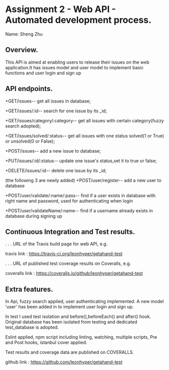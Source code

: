 # Assignment 2 - Web API - Automated development process.

Name: Sheng Zhu

## Overview.

This API is aimed at enabling users to release their issues on the web application.It has issues model and user model
to implement basic functions and user login and sign up

## API endpoints.
+GET/issues-- get all issues in database;

+GET/issues/:id-- search for one issue by its _id;

+GET/issues/category/:category-- get all issues with certain category(fuzzy search adopted);

+GET/issues/solved/:status-- get all issues with one status solved(1 or True) or unsolved(0 or False);

+POST/issues-- add a new issue to database;

+PUT/issues/:id/:status-- update one issue's status,set it to true or false;

+DELETE/issues/:id-- delete one issue by its _id;

(the following 3 are newly added)
+POST/user/register-- add a new user to database

+POST/user/validate/:name/:pass-- find if a user exists in database with right name and password, used for authenticating when login

+POST/user/validateName/:name-- find if a username already exists in database during signing up


## Continuous Integration and Test results.

. . . URL of the Travis build page for web API, e.g.

travis link : https://travis-ci.org/leonhyper/getahand-test

. . . URL of published test coverage results on Coveralls, e.g.

coveralls link : https://coveralls.io/github/leonhyper/getahand-test

## Extra features.
In Api, fuzzy search applied, user authenticating implemented. A new model 'user' has
been added in to implement user login and sign up.

In test I used test isolation and before(),beforeEach() and after() hook. Original database has been isolated
from testing and dedicated test_database is adopted.

Eslint applied, npm script including linting, watching, multiple scripts, Pre and Post hooks, istanbul cover applied.

Test results and coverage data are published on COVERALLS.

github link : https://github.com/leonhyper/getahand-test

